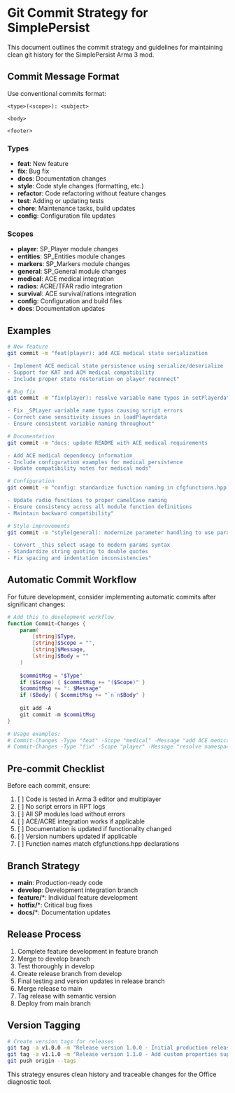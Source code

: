 # Git Commit Strategy for SimplePersist

This document outlines the commit strategy and guidelines for maintaining clean git history for the SimplePersist Arma 3 mod.

## Commit Message Format

Use conventional commits format:
```
<type>(<scope>): <subject>

<body>

<footer>
```

### Types
- **feat**: New feature
- **fix**: Bug fix
- **docs**: Documentation changes
- **style**: Code style changes (formatting, etc.)
- **refactor**: Code refactoring without feature changes
- **test**: Adding or updating tests
- **chore**: Maintenance tasks, build updates
- **config**: Configuration file updates

### Scopes
- **player**: SP_Player module changes
- **entities**: SP_Entities module changes
- **markers**: SP_Markers module changes
- **general**: SP_General module changes
- **medical**: ACE medical integration
- **radios**: ACRE/TFAR radio integration
- **survival**: ACE survival/rations integration
- **config**: Configuration and build files
- **docs**: Documentation updates

## Examples

```bash
# New feature
git commit -m "feat(player): add ACE medical state serialization

- Implement ACE medical state persistence using serialize/deserialize
- Support for KAT and ACM medical compatibility
- Include proper state restoration on player reconnect"

# Bug fix
git commit -m "fix(player): resolve variable name typos in setPlayerdata

- Fix _SPLayer variable name typos causing script errors
- Correct case sensitivity issues in loadPlayerdata
- Ensure consistent variable naming throughout"

# Documentation
git commit -m "docs: update README with ACE medical requirements

- Add ACE medical dependency information
- Include configuration examples for medical persistence
- Update compatibility notes for medical mods"

# Configuration
git commit -m "config: standardize function naming in cfgfunctions.hpp

- Update radio functions to proper camelCase naming
- Ensure consistency across all module function definitions
- Maintain backward compatibility"

# Style improvements
git commit -m "style(general): modernize parameter handling to use params

- Convert _this select usage to modern params syntax
- Standardize string quoting to double quotes
- Fix spacing and indentation inconsistencies"
```

## Automatic Commit Workflow

For future development, consider implementing automatic commits after significant changes:

```powershell
# Add this to development workflow
function Commit-Changes {
    param(
        [string]$Type,
        [string]$Scope = "",
        [string]$Message,
        [string]$Body = ""
    )
    
    $commitMsg = "$Type"
    if ($Scope) { $commitMsg += "($Scope)" }
    $commitMsg += ": $Message"
    if ($Body) { $commitMsg += "`n`n$Body" }
    
    git add -A
    git commit -m $commitMsg
}

# Usage examples:
# Commit-Changes -Type "feat" -Scope "medical" -Message "add ACE medical state persistence"
# Commit-Changes -Type "fix" -Scope "player" -Message "resolve namespace variable errors"
```

## Pre-commit Checklist

Before each commit, ensure:

1. [ ] Code is tested in Arma 3 editor and multiplayer
2. [ ] No script errors in RPT logs
3. [ ] All SP modules load without errors
4. [ ] ACE/ACRE integration works if applicable
5. [ ] Documentation is updated if functionality changed
6. [ ] Version numbers updated if applicable
7. [ ] Function names match cfgfunctions.hpp declarations

## Branch Strategy

- **main**: Production-ready code
- **develop**: Development integration branch
- **feature/***: Individual feature development
- **hotfix/***: Critical bug fixes
- **docs/***: Documentation updates

## Release Process

1. Complete feature development in feature branch
2. Merge to develop branch
3. Test thoroughly in develop
4. Create release branch from develop
5. Final testing and version updates in release branch
6. Merge release to main
7. Tag release with semantic version
8. Deploy from main branch

## Version Tagging

```bash
# Create version tags for releases
git tag -a v1.0.0 -m "Release version 1.0.0 - Initial production release"
git tag -a v1.1.0 -m "Release version 1.1.0 - Add custom properties support"
git push origin --tags
```

This strategy ensures clean history and traceable changes for the Office diagnostic tool.